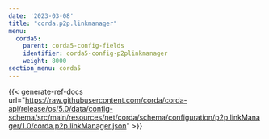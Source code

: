 ```yaml
---
date: '2023-03-08'
title: "corda.p2p.linkmanager"
menu:
  corda5:
    parent: corda5-config-fields
    identifier: corda5-config-p2plinkmanager
    weight: 8000
section_menu: corda5
---
```

{{< generate-ref-docs url="https://raw.githubusercontent.com/corda/corda-api/release/os/5.0/data/config-schema/src/main/resources/net/corda/schema/configuration/p2p.linkManager/1.0/corda.p2p.linkManager.json" >}}